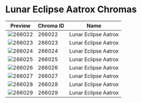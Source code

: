 # Lunar Eclipse Aatrox Chromas



| Preview | Chroma ID | Name |
|---------|-----------|------|
| ![266022](https://raw.communitydragon.org/latest/plugins/rcp-be-lol-game-data/global/default/v1/champion-chroma-images/266/266022.png) | 266022 | Lunar Eclipse Aatrox |
| ![266023](https://raw.communitydragon.org/latest/plugins/rcp-be-lol-game-data/global/default/v1/champion-chroma-images/266/266023.png) | 266023 | Lunar Eclipse Aatrox |
| ![266024](https://raw.communitydragon.org/latest/plugins/rcp-be-lol-game-data/global/default/v1/champion-chroma-images/266/266024.png) | 266024 | Lunar Eclipse Aatrox |
| ![266025](https://raw.communitydragon.org/latest/plugins/rcp-be-lol-game-data/global/default/v1/champion-chroma-images/266/266025.png) | 266025 | Lunar Eclipse Aatrox |
| ![266026](https://raw.communitydragon.org/latest/plugins/rcp-be-lol-game-data/global/default/v1/champion-chroma-images/266/266026.png) | 266026 | Lunar Eclipse Aatrox |
| ![266027](https://raw.communitydragon.org/latest/plugins/rcp-be-lol-game-data/global/default/v1/champion-chroma-images/266/266027.png) | 266027 | Lunar Eclipse Aatrox |
| ![266028](https://raw.communitydragon.org/latest/plugins/rcp-be-lol-game-data/global/default/v1/champion-chroma-images/266/266028.png) | 266028 | Lunar Eclipse Aatrox |
| ![266029](https://raw.communitydragon.org/latest/plugins/rcp-be-lol-game-data/global/default/v1/champion-chroma-images/266/266029.png) | 266029 | Lunar Eclipse Aatrox |